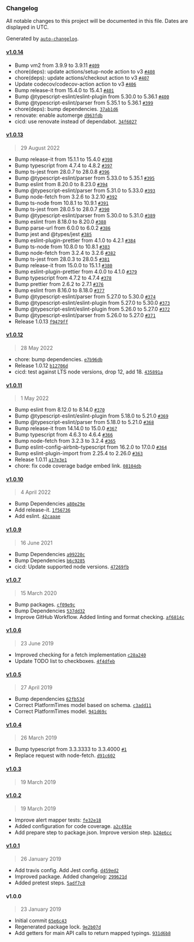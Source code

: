 ### Changelog

All notable changes to this project will be documented in this file. Dates are displayed in UTC.

Generated by [`auto-changelog`](https://github.com/CookPete/auto-changelog).

#### [v1.0.14](https://github.com/Codex-/metro-info/compare/v1.0.13...v1.0.14)

- Bump vm2 from 3.9.9 to 3.9.11 [`#409`](https://github.com/Codex-/metro-info/pull/409)
- chore(deps): update actions/setup-node action to v3 [`#408`](https://github.com/Codex-/metro-info/pull/408)
- chore(deps): update actions/checkout action to v3 [`#407`](https://github.com/Codex-/metro-info/pull/407)
- Update codecov/codecov-action action to v3 [`#406`](https://github.com/Codex-/metro-info/pull/406)
- Bump release-it from 15.4.0 to 15.4.1 [`#401`](https://github.com/Codex-/metro-info/pull/401)
- Bump @typescript-eslint/eslint-plugin from 5.30.0 to 5.36.1 [`#400`](https://github.com/Codex-/metro-info/pull/400)
- Bump @typescript-eslint/parser from 5.35.1 to 5.36.1 [`#399`](https://github.com/Codex-/metro-info/pull/399)
- chore(deps): bump dependencies. [`37ab1d6`](https://github.com/Codex-/metro-info/commit/37ab1d665c20565fcb32c44a75aa2380a882a535)
- renovate: enable automerge [`d963fdb`](https://github.com/Codex-/metro-info/commit/d963fdbdaf351daf3a66672f525617f75285609e)
- cicd: use renovate instead of dependabot. [`34f6027`](https://github.com/Codex-/metro-info/commit/34f602733f9a61568ac15fc8b8ec4f98310c0193)

#### [v1.0.13](https://github.com/Codex-/metro-info/compare/v1.0.12...v1.0.13)

> 29 August 2022

- Bump release-it from 15.1.1 to 15.4.0 [`#398`](https://github.com/Codex-/metro-info/pull/398)
- Bump typescript from 4.7.4 to 4.8.2 [`#397`](https://github.com/Codex-/metro-info/pull/397)
- Bump ts-jest from 28.0.7 to 28.0.8 [`#396`](https://github.com/Codex-/metro-info/pull/396)
- Bump @typescript-eslint/parser from 5.33.0 to 5.35.1 [`#395`](https://github.com/Codex-/metro-info/pull/395)
- Bump eslint from 8.20.0 to 8.23.0 [`#394`](https://github.com/Codex-/metro-info/pull/394)
- Bump @typescript-eslint/parser from 5.31.0 to 5.33.0 [`#393`](https://github.com/Codex-/metro-info/pull/393)
- Bump node-fetch from 3.2.6 to 3.2.10 [`#392`](https://github.com/Codex-/metro-info/pull/392)
- Bump ts-node from 10.8.1 to 10.9.1 [`#391`](https://github.com/Codex-/metro-info/pull/391)
- Bump ts-jest from 28.0.5 to 28.0.7 [`#390`](https://github.com/Codex-/metro-info/pull/390)
- Bump @typescript-eslint/parser from 5.30.0 to 5.31.0 [`#389`](https://github.com/Codex-/metro-info/pull/389)
- Bump eslint from 8.18.0 to 8.20.0 [`#388`](https://github.com/Codex-/metro-info/pull/388)
- Bump parse-url from 6.0.0 to 6.0.2 [`#386`](https://github.com/Codex-/metro-info/pull/386)
- Bump jest and @types/jest [`#385`](https://github.com/Codex-/metro-info/pull/385)
- Bump eslint-plugin-prettier from 4.1.0 to 4.2.1 [`#384`](https://github.com/Codex-/metro-info/pull/384)
- Bump ts-node from 10.8.0 to 10.8.1 [`#383`](https://github.com/Codex-/metro-info/pull/383)
- Bump node-fetch from 3.2.4 to 3.2.6 [`#382`](https://github.com/Codex-/metro-info/pull/382)
- Bump ts-jest from 28.0.3 to 28.0.5 [`#381`](https://github.com/Codex-/metro-info/pull/381)
- Bump release-it from 15.0.0 to 15.1.1 [`#380`](https://github.com/Codex-/metro-info/pull/380)
- Bump eslint-plugin-prettier from 4.0.0 to 4.1.0 [`#379`](https://github.com/Codex-/metro-info/pull/379)
- Bump typescript from 4.7.2 to 4.7.4 [`#378`](https://github.com/Codex-/metro-info/pull/378)
- Bump prettier from 2.6.2 to 2.7.1 [`#376`](https://github.com/Codex-/metro-info/pull/376)
- Bump eslint from 8.16.0 to 8.18.0 [`#377`](https://github.com/Codex-/metro-info/pull/377)
- Bump @typescript-eslint/parser from 5.27.0 to 5.30.0 [`#374`](https://github.com/Codex-/metro-info/pull/374)
- Bump @typescript-eslint/eslint-plugin from 5.27.0 to 5.30.0 [`#373`](https://github.com/Codex-/metro-info/pull/373)
- Bump @typescript-eslint/eslint-plugin from 5.26.0 to 5.27.0 [`#372`](https://github.com/Codex-/metro-info/pull/372)
- Bump @typescript-eslint/parser from 5.26.0 to 5.27.0 [`#371`](https://github.com/Codex-/metro-info/pull/371)
- Release 1.0.13 [`f9479ff`](https://github.com/Codex-/metro-info/commit/f9479ff187741dec729fd6899bffa360decfe09e)

#### [v1.0.12](https://github.com/Codex-/metro-info/compare/v1.0.11...v1.0.12)

> 28 May 2022

- chore: bump dependencies. [`e7b96db`](https://github.com/Codex-/metro-info/commit/e7b96db42faac0d7dddb9d2adf302dfd557c4cce)
- Release 1.0.12 [`b12706d`](https://github.com/Codex-/metro-info/commit/b12706dc8a23e7b5377a583e631d79d3ffe88882)
- cicd: test against LTS node versions, drop 12, add 18. [`435891a`](https://github.com/Codex-/metro-info/commit/435891ab4bf59106e17d83408b57af495e3eab69)

#### [v1.0.11](https://github.com/Codex-/metro-info/compare/v1.0.10...v1.0.11)

> 1 May 2022

- Bump eslint from 8.12.0 to 8.14.0 [`#370`](https://github.com/Codex-/metro-info/pull/370)
- Bump @typescript-eslint/eslint-plugin from 5.18.0 to 5.21.0 [`#369`](https://github.com/Codex-/metro-info/pull/369)
- Bump @typescript-eslint/parser from 5.18.0 to 5.21.0 [`#368`](https://github.com/Codex-/metro-info/pull/368)
- Bump release-it from 14.14.0 to 15.0.0 [`#367`](https://github.com/Codex-/metro-info/pull/367)
- Bump typescript from 4.6.3 to 4.6.4 [`#366`](https://github.com/Codex-/metro-info/pull/366)
- Bump node-fetch from 3.2.3 to 3.2.4 [`#365`](https://github.com/Codex-/metro-info/pull/365)
- Bump eslint-config-airbnb-typescript from 16.2.0 to 17.0.0 [`#364`](https://github.com/Codex-/metro-info/pull/364)
- Bump eslint-plugin-import from 2.25.4 to 2.26.0 [`#363`](https://github.com/Codex-/metro-info/pull/363)
- Release 1.0.11 [`a17e3e1`](https://github.com/Codex-/metro-info/commit/a17e3e1a65813a37b6bd9e975ff462f354499090)
- chore: fix code coverage badge embed link. [`08104db`](https://github.com/Codex-/metro-info/commit/08104db1d2c8ed28a44e6e2b822bc2aa7bf4856d)

#### [v1.0.10](https://github.com/Codex-/metro-info/compare/v1.0.9...v1.0.10)

> 4 April 2022

- Bump Dependencies [`a80e29e`](https://github.com/Codex-/metro-info/commit/a80e29edad3336344b574a1b0ce9cc6324e5ec0e)
- Add release-it. [`1f56736`](https://github.com/Codex-/metro-info/commit/1f56736f9a37ac453fb66a3b0a57033436ac65dd)
- Add eslint. [`42caaae`](https://github.com/Codex-/metro-info/commit/42caaae49c4bec4f44063763c535813fdeb7fe14)

#### [v1.0.9](https://github.com/Codex-/metro-info/compare/v1.0.7...v1.0.9)

> 16 June 2021

- Bump Dependencies [`a99220c`](https://github.com/Codex-/metro-info/commit/a99220cb7c0112f52ca2dcd02d82956e03a80c31)
- Bump Dependencies [`b6c9285`](https://github.com/Codex-/metro-info/commit/b6c928560edd331bdeb70ae27d0767ec2c641750)
- cicd: Update supported node versions. [`47269fb`](https://github.com/Codex-/metro-info/commit/47269fb78923cfbfd4849e227c964480ed4866db)

#### [v1.0.7](https://github.com/Codex-/metro-info/compare/v1.0.6...v1.0.7)

> 15 March 2020

- Bump packages. [`cf09e9c`](https://github.com/Codex-/metro-info/commit/cf09e9cb7146afe2abee31e1fa07ef38ecd9f595)
- Bump Dependencies [`537dd32`](https://github.com/Codex-/metro-info/commit/537dd32270b9c055143617030e0f2544178287f2)
- Improve GitHub Workflow. Added linting and format checking. [`af6814c`](https://github.com/Codex-/metro-info/commit/af6814c9511dfdc9e339a6baf3ac10b7800618cc)

#### [v1.0.6](https://github.com/Codex-/metro-info/compare/v1.0.5...v1.0.6)

> 23 June 2019

- Improved checking for a fetch implementation [`c28a240`](https://github.com/Codex-/metro-info/commit/c28a240946ca2310336b27c8e4f08495ef74b1ca)
- Update TODO list to checkboxes. [`4f4dfeb`](https://github.com/Codex-/metro-info/commit/4f4dfeb1f658f17b731a1a7f98fb7221750d0f3f)

#### [v1.0.5](https://github.com/Codex-/metro-info/compare/v1.0.4...v1.0.5)

> 27 April 2019

- Bump dependencies [`62fb53d`](https://github.com/Codex-/metro-info/commit/62fb53d693a36e19a1723f46741b2074049c3eb5)
- Correct PlatformTimes model based on schema. [`c3add11`](https://github.com/Codex-/metro-info/commit/c3add1199f2bd145ad68670ad7f9d05cb110f4cb)
- Correct PlatformTimes model. [`941d69c`](https://github.com/Codex-/metro-info/commit/941d69ca20d1236c45bc6fb1cf16985d60612ddc)

#### [v1.0.4](https://github.com/Codex-/metro-info/compare/v1.0.3...v1.0.4)

> 26 March 2019

- Bump typescript from 3.3.3333 to 3.3.4000 [`#1`](https://github.com/Codex-/metro-info/pull/1)
- Replace request with node-fetch. [`d91c602`](https://github.com/Codex-/metro-info/commit/d91c602db270632aefe7114679abbe6fff8dd915)

#### [v1.0.3](https://github.com/Codex-/metro-info/compare/v1.0.2...v1.0.3)

> 19 March 2019

#### [v1.0.2](https://github.com/Codex-/metro-info/compare/v1.0.1...v1.0.2)

> 19 March 2019

- Improve alert mapper tests: [`fe32e18`](https://github.com/Codex-/metro-info/commit/fe32e184881ca7add3211e87941c465ac4f357cd)
- Added configuration for code coverage. [`a2c491e`](https://github.com/Codex-/metro-info/commit/a2c491e3aaccd0acba52c15edc6d0584d42b0596)
- Add prepare step to package.json. Improve version step. [`b24e6cc`](https://github.com/Codex-/metro-info/commit/b24e6cca78d6d234a32ecd6353bd68403c99f6ad)

#### [v1.0.1](https://github.com/Codex-/metro-info/compare/v1.0.0...v1.0.1)

> 26 January 2019

- Add travis config. Add Jest config. [`d459ed2`](https://github.com/Codex-/metro-info/commit/d459ed2a08d7b71c1a84a1d467606045567d8a04)
- Improved package. Added changelog: [`299621d`](https://github.com/Codex-/metro-info/commit/299621dec1aa97d35575de7475ba049a51e239a7)
- Added pretest steps. [`5adf7c0`](https://github.com/Codex-/metro-info/commit/5adf7c01b93866f4f8c38ed078af8d32d1df9211)

#### v1.0.0

> 23 January 2019

- Initial commit [`65e6c43`](https://github.com/Codex-/metro-info/commit/65e6c43f05d5cc8d9c4f28f685cae33faf210f99)
- Regenerated package lock. [`9e2b07d`](https://github.com/Codex-/metro-info/commit/9e2b07d19075517932ed083662febf3bfd655f17)
- Add getters for main API calls to return mapped typings. [`931d6b8`](https://github.com/Codex-/metro-info/commit/931d6b85c527caa131d52c44f0104a4f9f22ccec)
